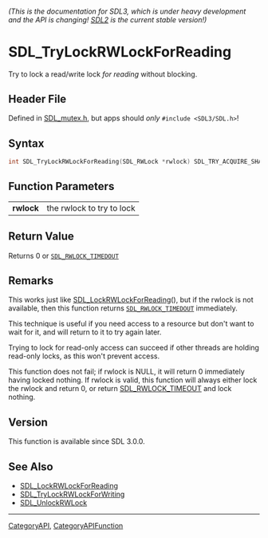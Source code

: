 ###### (This is the documentation for SDL3, which is under heavy development and the API is changing! [SDL2](https://wiki.libsdl.org/SDL2/) is the current stable version!)
# SDL_TryLockRWLockForReading

Try to lock a read/write lock _for reading_ without blocking.

## Header File

Defined in [SDL_mutex.h](https://github.com/libsdl-org/SDL/blob/main/include/SDL3/SDL_mutex.h), but apps should _only_ `#include <SDL3/SDL.h>`!

## Syntax

```c
int SDL_TryLockRWLockForReading(SDL_RWLock *rwlock) SDL_TRY_ACQUIRE_SHARED(0, rwlock);

```

## Function Parameters

|                |                           |
| -------------- | ------------------------- |
| **rwlock**     | the rwlock to try to lock |

## Return Value

Returns 0 or [`SDL_RWLOCK_TIMEDOUT`](SDL_RWLOCK_TIMEDOUT)

## Remarks

This works just like
[SDL_LockRWLockForReading](SDL_LockRWLockForReading)(), but if the rwlock
is not available, then this function returns
[`SDL_RWLOCK_TIMEDOUT`](SDL_RWLOCK_TIMEDOUT) immediately.

This technique is useful if you need access to a resource but don't want to
wait for it, and will return to it to try again later.

Trying to lock for read-only access can succeed if other threads are
holding read-only locks, as this won't prevent access.

This function does not fail; if rwlock is NULL, it will return 0
immediately having locked nothing. If rwlock is valid, this function will
always either lock the rwlock and return 0, or return
[SDL_RWLOCK_TIMEOUT](SDL_RWLOCK_TIMEOUT) and lock nothing.

## Version

This function is available since SDL 3.0.0.

## See Also

* [SDL_LockRWLockForReading](SDL_LockRWLockForReading)
* [SDL_TryLockRWLockForWriting](SDL_TryLockRWLockForWriting)
* [SDL_UnlockRWLock](SDL_UnlockRWLock)

----
[CategoryAPI](CategoryAPI), [CategoryAPIFunction](CategoryAPIFunction)

